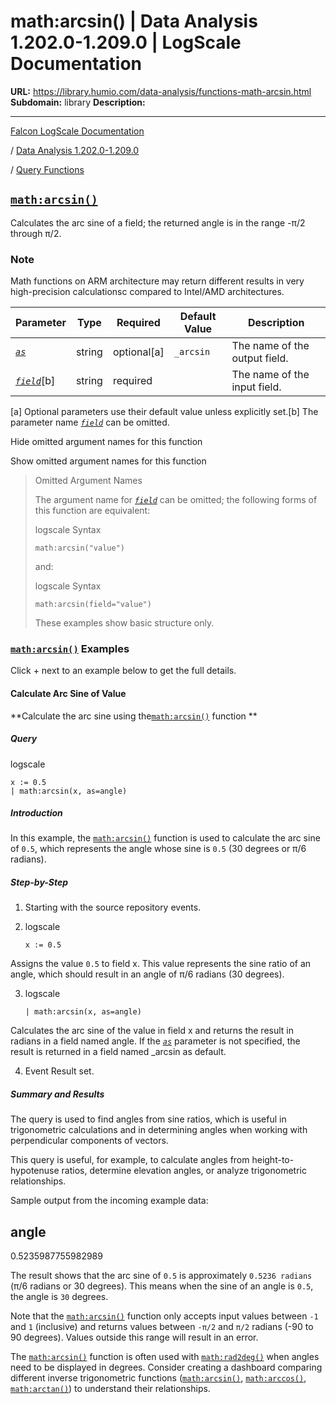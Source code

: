 # math:arcsin() | Data Analysis 1.202.0-1.209.0 | LogScale Documentation

**URL:** https://library.humio.com/data-analysis/functions-math-arcsin.html
**Subdomain:** library
**Description:** 

---

[Falcon LogScale Documentation](https://library.humio.com)

/ [Data Analysis 1.202.0-1.209.0](data-analysis-docs.html)

/ [Query Functions](functions.html)

## [`math:arcsin()`](functions-math-arcsin.html "math:arcsin\(\)")

Calculates the arc sine of a field; the returned angle is in the range -π/2 through π/2. 

### Note

Math functions on ARM architecture may return different results in very high-precision calculationsc compared to Intel/AMD architectures.

Parameter| Type| Required| Default Value| Description  
---|---|---|---|---  
[ _`as`_](functions-math-arcsin.html#query-functions-math-arcsin-as)|  string| optional[a] | `_arcsin`|  The name of the output field.   
[_`field`_](functions-math-arcsin.html#query-functions-math-arcsin-field)[b]| string| required |  |  The name of the input field.   
[a] Optional parameters use their default value unless explicitly set.[b] The parameter name [_`field`_](functions-math-arcsin.html#query-functions-math-arcsin-field) can be omitted.  
  
Hide omitted argument names for this function

Show omitted argument names for this function

> Omitted Argument Names
> 
> The argument name for [_`field`_](functions-math-arcsin.html#query-functions-math-arcsin-field) can be omitted; the following forms of this function are equivalent:
> 
> logscale Syntax
>     
>     
>     math:arcsin("value")
> 
> and:
> 
> logscale Syntax
>     
>     
>     math:arcsin(field="value")
> 
> These examples show basic structure only.

### [`math:arcsin()`](functions-math-arcsin.html "math:arcsin\(\)") Examples

Click + next to an example below to get the full details.

#### Calculate Arc Sine of Value

**Calculate the arc sine using the[`math:arcsin()`](functions-math-arcsin.html "math:arcsin\(\)") function **

##### Query

logscale
    
    
    x := 0.5
    | math:arcsin(x, as=angle)

##### Introduction

In this example, the [`math:arcsin()`](functions-math-arcsin.html "math:arcsin\(\)") function is used to calculate the arc sine of `0.5`, which represents the angle whose sine is `0.5` (30 degrees or π/6 radians). 

##### Step-by-Step

  1. Starting with the source repository events.

  2. logscale
         
         x := 0.5

Assigns the value `0.5` to field x. This value represents the sine ratio of an angle, which should result in an angle of π/6 radians (30 degrees). 

  3. logscale
         
         | math:arcsin(x, as=angle)

Calculates the arc sine of the value in field x and returns the result in radians in a field named angle. If the [_`as`_](functions-math-arcsin.html#query-functions-math-arcsin-as) parameter is not specified, the result is returned in a field named _arcsin as default. 

  4. Event Result set.




##### Summary and Results

The query is used to find angles from sine ratios, which is useful in trigonometric calculations and in determining angles when working with perpendicular components of vectors. 

This query is useful, for example, to calculate angles from height-to-hypotenuse ratios, determine elevation angles, or analyze trigonometric relationships. 

Sample output from the incoming example data: 

angle  
---  
0.5235987755982989  
  
The result shows that the arc sine of `0.5` is approximately `0.5236 radians` (π/6 radians or 30 degrees). This means when the sine of an angle is `0.5`, the angle is `30` degrees. 

Note that the [`math:arcsin()`](functions-math-arcsin.html "math:arcsin\(\)") function only accepts input values between `-1` and `1` (inclusive) and returns values between `-π/2` and `π/2` radians (-90 to 90 degrees). Values outside this range will result in an error. 

The [`math:arcsin()`](functions-math-arcsin.html "math:arcsin\(\)") function is often used with [`math:rad2deg()`](functions-math-rad2deg.html "math:rad2deg\(\)") when angles need to be displayed in degrees. Consider creating a dashboard comparing different inverse trigonometric functions ([`math:arcsin()`](functions-math-arcsin.html "math:arcsin\(\)"), [`math:arccos()`](functions-math-arccos.html "math:arccos\(\)"), [`math:arctan()`](functions-math-arctan.html "math:arctan\(\)")) to understand their relationships.
